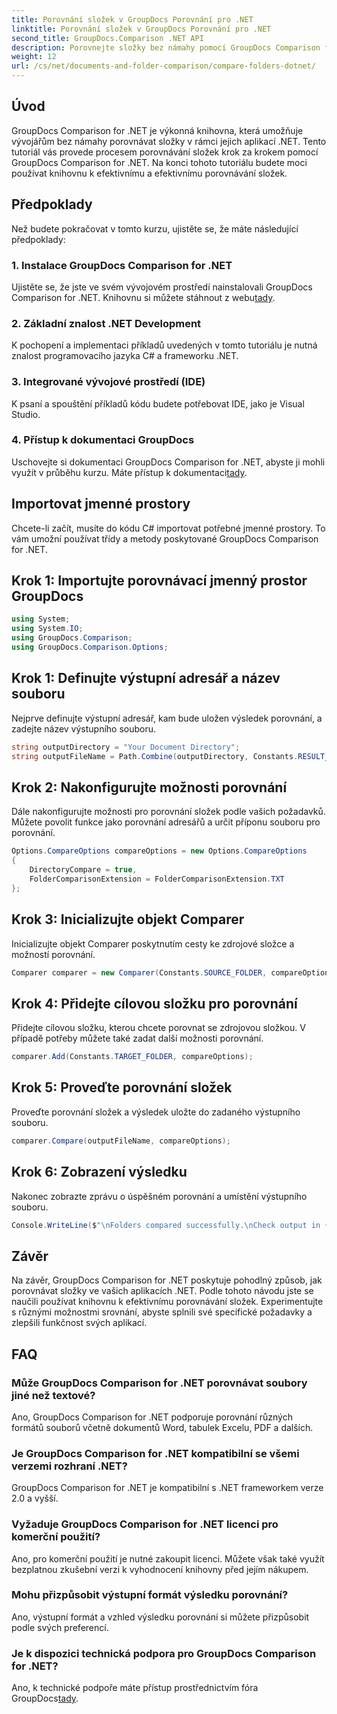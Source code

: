 ```yaml
---
title: Porovnání složek v GroupDocs Porovnání pro .NET
linktitle: Porovnání složek v GroupDocs Porovnání pro .NET
second_title: GroupDocs.Comparison .NET API
description: Porovnejte složky bez námahy pomocí GroupDocs Comparison for .NET. Následujte náš krok za krokem pro efektivní srovnání složek. Vylepšete své aplikace .NET.
weight: 12
url: /cs/net/documents-and-folder-comparison/compare-folders-dotnet/
---
```

## Úvod
GroupDocs Comparison for .NET je výkonná knihovna, která umožňuje vývojářům bez námahy porovnávat složky v rámci jejich aplikací .NET. Tento tutoriál vás provede procesem porovnávání složek krok za krokem pomocí GroupDocs Comparison for .NET. Na konci tohoto tutoriálu budete moci používat knihovnu k efektivnímu a efektivnímu porovnávání složek.
## Předpoklady
Než budete pokračovat v tomto kurzu, ujistěte se, že máte následující předpoklady:
### 1. Instalace GroupDocs Comparison for .NET
 Ujistěte se, že jste ve svém vývojovém prostředí nainstalovali GroupDocs Comparison for .NET. Knihovnu si můžete stáhnout z webu[tady](https://releases.groupdocs.com/comparison/net/).
### 2. Základní znalost .NET Development
K pochopení a implementaci příkladů uvedených v tomto tutoriálu je nutná znalost programovacího jazyka C# a frameworku .NET.
### 3. Integrované vývojové prostředí (IDE)
K psaní a spouštění příkladů kódu budete potřebovat IDE, jako je Visual Studio.
### 4. Přístup k dokumentaci GroupDocs
Uschovejte si dokumentaci GroupDocs Comparison for .NET, abyste ji mohli využít v průběhu kurzu. Máte přístup k dokumentaci[tady](https://tutorials.groupdocs.com/comparison/net/).

## Importovat jmenné prostory
Chcete-li začít, musíte do kódu C# importovat potřebné jmenné prostory. To vám umožní používat třídy a metody poskytované GroupDocs Comparison for .NET.
## Krok 1: Importujte porovnávací jmenný prostor GroupDocs
```csharp
using System;
using System.IO;
using GroupDocs.Comparison;
using GroupDocs.Comparison.Options;
```

## Krok 1: Definujte výstupní adresář a název souboru
Nejprve definujte výstupní adresář, kam bude uložen výsledek porovnání, a zadejte název výstupního souboru.
```csharp
string outputDirectory = "Your Document Directory";
string outputFileName = Path.Combine(outputDirectory, Constants.RESULT_FOLDER);
```
## Krok 2: Nakonfigurujte možnosti porovnání
Dále nakonfigurujte možnosti pro porovnání složek podle vašich požadavků. Můžete povolit funkce jako porovnání adresářů a určit příponu souboru pro porovnání.
```csharp
Options.CompareOptions compareOptions = new Options.CompareOptions
{
    DirectoryCompare = true,
    FolderComparisonExtension = FolderComparisonExtension.TXT
};
```
## Krok 3: Inicializujte objekt Comparer
Inicializujte objekt Comparer poskytnutím cesty ke zdrojové složce a možností porovnání.
```csharp
Comparer comparer = new Comparer(Constants.SOURCE_FOLDER, compareOptions);
```
## Krok 4: Přidejte cílovou složku pro porovnání
Přidejte cílovou složku, kterou chcete porovnat se zdrojovou složkou. V případě potřeby můžete také zadat další možnosti porovnání.
```csharp
comparer.Add(Constants.TARGET_FOLDER, compareOptions);
```
## Krok 5: Proveďte porovnání složek
Proveďte porovnání složek a výsledek uložte do zadaného výstupního souboru.
```csharp
comparer.Compare(outputFileName, compareOptions);
```
## Krok 6: Zobrazení výsledku
Nakonec zobrazte zprávu o úspěšném porovnání a umístění výstupního souboru.
```csharp
Console.WriteLine($"\nFolders compared successfully.\nCheck output in {Directory.GetCurrentDirectory()}.");
```

## Závěr
Na závěr, GroupDocs Comparison for .NET poskytuje pohodlný způsob, jak porovnávat složky ve vašich aplikacích .NET. Podle tohoto návodu jste se naučili používat knihovnu k efektivnímu porovnávání složek. Experimentujte s různými možnostmi srovnání, abyste splnili své specifické požadavky a zlepšili funkčnost svých aplikací.
## FAQ
### Může GroupDocs Comparison for .NET porovnávat soubory jiné než textové?
Ano, GroupDocs Comparison for .NET podporuje porovnání různých formátů souborů včetně dokumentů Word, tabulek Excelu, PDF a dalších.
### Je GroupDocs Comparison for .NET kompatibilní se všemi verzemi rozhraní .NET?
GroupDocs Comparison for .NET je kompatibilní s .NET frameworkem verze 2.0 a vyšší.
### Vyžaduje GroupDocs Comparison for .NET licenci pro komerční použití?
Ano, pro komerční použití je nutné zakoupit licenci. Můžete však také využít bezplatnou zkušební verzi k vyhodnocení knihovny před jejím nákupem.
### Mohu přizpůsobit výstupní formát výsledku porovnání?
Ano, výstupní formát a vzhled výsledku porovnání si můžete přizpůsobit podle svých preferencí.
### Je k dispozici technická podpora pro GroupDocs Comparison for .NET?
 Ano, k technické podpoře máte přístup prostřednictvím fóra GroupDocs[tady](https://forum.groupdocs.com/c/comparison/12).